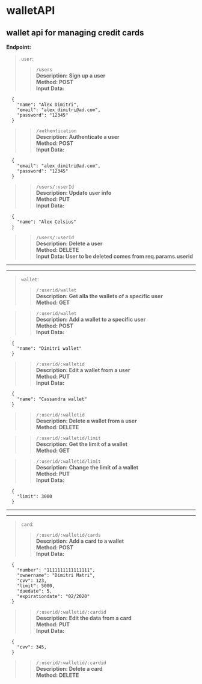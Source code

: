 # walletAPI

## wallet api for managing credit cards

**Endpoint:** 

  > `user`: <br />
  >>`/users` <br />
  **Description: Sign up a user** <br />
  **Method: POST** <br />
  **Input Data:**

      {
        "name": "Alex Dimitri",
        "email": "alex_dimitri@ad.com",
        "password": "12345"
      }

  >>`/authentication` <br />
  **Description: Authenticate a user** <br />
  **Method: POST** <br />
  **Input Data:**

      {
        "email": "alex_dimitri@ad.com",
        "password": "12345"
      }

  >>`/users/:userId` <br />
  **Description: Update user info** <br />
  **Method: PUT** <br />
  **Input Data:**

      {
        "name": "Alex Celsius"
      }

  >>`/users/:userId` <br />
  **Description: Delete a user** <br />
  **Method: DELETE** <br />
  **Input Data: User to be deleted comes from req.params.userid**

  ---
  ---

  > `wallet`: <br />
  >>`/:userid/wallet` <br />
  **Description: Get alla the wallets of a specific user** <br />
  **Method: GET** <br />

  >>`/:userid/wallet` <br />
  **Description: Add a wallet to a specific user** <br />
  **Method: POST** <br />
  **Input Data:**

      {
        "name": "Dimitri wallet"
      }

  >>`/:userid/:walletid` <br />
  **Description: Edit a wallet from a user** <br />
  **Method: PUT** <br />
  **Input Data:**

      {
        "name": "Cassandra wallet"
      }
      
  >>`/:userid/:walletid` <br />
  **Description: Delete a wallet from a user** <br />
  **Method: DELETE** <br />
      
  >>`/:userid/:walletid/limit` <br />
  **Description: Get the limit of a wallet** <br />
  **Method: GET** <br />
      
  >>`/:userid/:walletid/limit` <br />
  **Description: Change the limit of a wallet** <br />
  **Method: PUT** <br />
  **Input Data:**

      {
        "limit": 3000
      }

  ---
  --- 

  > `card`: <br />
  >>`/:userid/:walletid/cards` <br />
  **Description: Add a card to a wallet** <br />
  **Method: POST** <br />
  **Input Data:**

      {
        "number": "1111111111111111",
        "ownername": "Dimitri Matri",
        "cvv": 123,
        "limit": 5000,
        "duedate": 5,
        "expirationdate": "02/2020"
      }

  >>`/:userid/:walletid/:cardid` <br />
  **Description: Edit the data from a card** <br />
  **Method: PUT** <br />
  **Input Data:**

      {
        "cvv": 345,
      }

  >>`/:userid/:walletid/:cardid` <br />
  **Description: Delete a card** <br />
  **Method: DELETE** <br />
